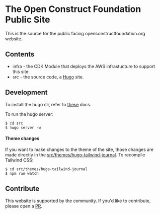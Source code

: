 # The Open Construct Foundation Public Site

This is the source for the public facing openconstructfoundation.org website.

## Contents

* infra - the CDK Module that deploys the AWS infrastucture to support this site
* src - the source code, a [Hugo](https://gohugo.io/) site.

## Development

To install the hugo cli, refer to [these](https://gohugo.io/getting-started/installing/) docs.

To run the hugo server:

```shell script
$ cd src
$ hugo server -w
```

#### Theme changes

If you want to make changes to the theme of the site, those changes are made directly in the [src/themes/hugo-tailwind-journal](). To recompile Tailwind CSS:

```shell script
$ cd src/themes/huge-tailwind-journal
$ npm run watch

```

## Contribute

This website is supported by the community. If you'd like to contribute, please open a [PR](https://github.com/Open-Construct-Foundation/public-site/pulls).
